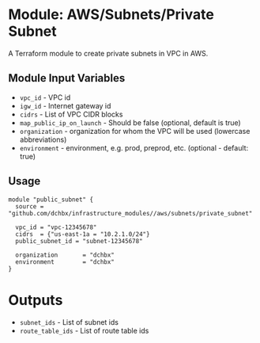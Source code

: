 Module: AWS/Subnets/Private Subnet
=================================

A Terraform module to create private subnets in VPC in AWS.


Module Input Variables
----------------------

- `vpc_id` - VPC id
- `igw_id` - Internet gateway id
- `cidrs` - List of VPC CIDR blocks
- `map_public_ip_on_launch` - Should be false (optional, default is true)
- `organization`   - organization for whom the VPC will be used (lowercase abbreviations)
- `environment`    - environment, e.g. prod, preprod, etc. (optional - default: true)


Usage
-----

```hcl
module "public_subnet" {
  source = "github.com/dchbx/infrastructure_modules//aws/subnets/private_subnet"

  vpc_id = "vpc-12345678"
  cidrs  = {"us-east-1a = "10.2.1.0/24"}
  public_subnet_id = "subnet-12345678"

  organization       = "dchbx"
  environment        = "dchbx"
}
```

Outputs
=======

- `subnet_ids` - List of subnet ids
- `route_table_ids` - List of route table ids

